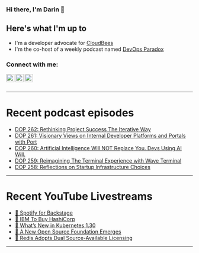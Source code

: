 ### Hi there, I'm Darin 👋

## Here's what I'm up to
- I'm a developer advocate for [CloudBees][cloudbees-website]
- I'm the co-host of a weekly podcast named [DevOps Paradox][dop-website]

### Connect with me:

[<img align="left" alt="darinpope | Twitter" width="22px" src="https://cdn.jsdelivr.net/npm/simple-icons@v3/icons/twitter.svg" />][twitter]
[<img align="left" alt="darinpope | LinkedIn" width="22px" src="https://cdn.jsdelivr.net/npm/simple-icons@v3/icons/linkedin.svg" />][linkedin]
[<img align="left" alt="darinpope | Instagram" width="22px" src="https://cdn.jsdelivr.net/npm/simple-icons@v3/icons/instagram.svg" />][instagram]

<br />
<br />

---

# Recent podcast episodes
<!-- BLOG-POST-LIST:START -->
- [DOP 262: Rethinking Project Success The Iterative Way](https://www.devopsparadox.com/episodes/rethinking-project-success-the-iterative-way-262/)
- [DOP 261: Visionary Views on Internal Developer Platforms and Portals with Port](https://www.devopsparadox.com/episodes/visionary-views-on-internal-developer-platforms-and-portals-with-port-261/)
- [DOP 260: Artificial Intelligence Will NOT Replace You. Devs Using AI Will.](https://www.devopsparadox.com/episodes/artificial-intelligence-will-not-replace-you-devs-using-ai-will-260/)
- [DOP 259: Reimagining The Terminal Experience with Wave Terminal](https://www.devopsparadox.com/episodes/reimagining-the-terminal-experience-with-wave-terminal-259/)
- [DOP 258: Reflections on Startup Infrastructure Choices](https://www.devopsparadox.com/episodes/reflections-on-startup-infrastructure-choices-258/)
<!-- BLOG-POST-LIST:END -->

---

# Recent YouTube Livestreams
<!-- YOUTUBE:START -->
- [🔴 Spotify for Backstage](https://www.youtube.com/watch?v=TGw6fY_QyUw)
- [🔴 IBM To Buy HashiCorp](https://www.youtube.com/watch?v=Gshp-7cOZeI)
- [🔴 What’s New in Kubernetes 1.30](https://www.youtube.com/watch?v=chhPLrbDG-c)
- [🔴 A New Open Source Foundation Emerges](https://www.youtube.com/watch?v=-0OjAuocVbE)
- [🔴 Redis Adopts Dual Source-Available Licensing](https://www.youtube.com/watch?v=H-7s-xbIFqI)
<!-- YOUTUBE:END -->

---


[website]: https://www.darinpope.com/
[twitter]: https://twitter.com/darinpope
[youtube]: https://youtube.com/darinpope
[instagram]: https://instagram.com/darinpope
[linkedin]: https://linkedin.com/in/darinpope
[cloudbees-website]: https://www.cloudbees.com/
[dop-website]: https://www.devopsparadox.com/

<!--
**darinpope/darinpope** is a ✨ _special_ ✨ repository because its `README.md` (this file) appears on your GitHub profile.

Here are some ideas to get you started:

- 🔭 I’m currently working on ...
- 🌱 I’m currently learning ...
- 👯 I’m looking to collaborate on ...
- 🤔 I’m looking for help with ...
- 💬 Ask me about ...
- 📫 How to reach me: ...
- 😄 Pronouns: ...
- ⚡ Fun fact: ...
-->
